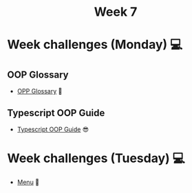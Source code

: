 <h1 align="center">Week 7</h1>

# Week challenges (Monday) 💻

## OOP Glossary

- [OPP Glossary](./Glossary) 🤯

## Typescript OOP Guide
- [Typescript OOP Guide](./OOPGuide) 😎


# Week challenges (Tuesday) 💻

- [Menu](./Menu) 🍕


